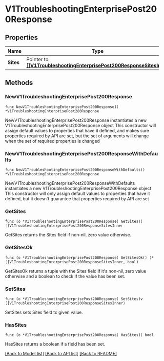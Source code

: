# V1TroubleshootingEnterprisePost200Response

## Properties

Name | Type | Description | Notes
------------ | ------------- | ------------- | -------------
**Sites** | Pointer to [**[]V1TroubleshootingEnterprisePost200ResponseSitesInner**](V1TroubleshootingEnterprisePost200ResponseSitesInner.md) |  | [optional] 

## Methods

### NewV1TroubleshootingEnterprisePost200Response

`func NewV1TroubleshootingEnterprisePost200Response() *V1TroubleshootingEnterprisePost200Response`

NewV1TroubleshootingEnterprisePost200Response instantiates a new V1TroubleshootingEnterprisePost200Response object
This constructor will assign default values to properties that have it defined,
and makes sure properties required by API are set, but the set of arguments
will change when the set of required properties is changed

### NewV1TroubleshootingEnterprisePost200ResponseWithDefaults

`func NewV1TroubleshootingEnterprisePost200ResponseWithDefaults() *V1TroubleshootingEnterprisePost200Response`

NewV1TroubleshootingEnterprisePost200ResponseWithDefaults instantiates a new V1TroubleshootingEnterprisePost200Response object
This constructor will only assign default values to properties that have it defined,
but it doesn't guarantee that properties required by API are set

### GetSites

`func (o *V1TroubleshootingEnterprisePost200Response) GetSites() []V1TroubleshootingEnterprisePost200ResponseSitesInner`

GetSites returns the Sites field if non-nil, zero value otherwise.

### GetSitesOk

`func (o *V1TroubleshootingEnterprisePost200Response) GetSitesOk() (*[]V1TroubleshootingEnterprisePost200ResponseSitesInner, bool)`

GetSitesOk returns a tuple with the Sites field if it's non-nil, zero value otherwise
and a boolean to check if the value has been set.

### SetSites

`func (o *V1TroubleshootingEnterprisePost200Response) SetSites(v []V1TroubleshootingEnterprisePost200ResponseSitesInner)`

SetSites sets Sites field to given value.

### HasSites

`func (o *V1TroubleshootingEnterprisePost200Response) HasSites() bool`

HasSites returns a boolean if a field has been set.


[[Back to Model list]](../README.md#documentation-for-models) [[Back to API list]](../README.md#documentation-for-api-endpoints) [[Back to README]](../README.md)


